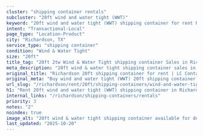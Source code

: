 ```yaml
---
cluster: "shipping container rentals"
subcluster: "20ft wind and water tight (WWT)"
keyword: "20ft wind and water tight (WWT) shipping container for rent Richardson, TX"
intent: "Transactional-Local"
page_type: "Location-Product"
city: "Richardson, TX"
service_type: "shipping container"
condition: "Wind & Water Tight"
size: "20ft"
title_tag: "20ft 2tw Wind & Water Tight shipping container Sales in Richardson | LC Container"
meta_description: "20ft wind & water tight shipping container sales in Richardson. Fast delivery, competitive pricing. Serving shipping containers area. Quote ID: 835. Call (214) 524-4168 for your free quote today."
original_title: "Richardson 20ft shipping container for rent | LC Container"
original_meta: "Buy wind and water tight (WWT) 20ft shipping container rent with local delivery in Richardson, TX. LC Container — local Since 2003. Request a fast quote today."
url_slug: "/richardson/rent/20ft/shipping-containers/wind-and-water-tight-wwt"
h1: "Rent 20ft wind and water tight (WWT) shipping container in Richardson"
internal_links: "/richardson/shipping-containers/rentals"
priority: 3
notes: "2"
noindex: true
image_alt: "20ft wind & water tight shipping container available for delivery in Richardson"
last_updated: "2025-10-20"
---
```


<!-- TODO: Add unique city/inventory copy, images, and internal links here. -->
